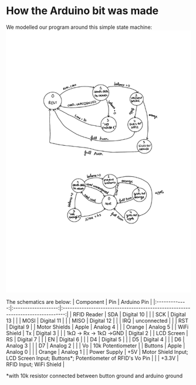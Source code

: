 # How the Arduino bit was made

We modelled our program around this simple state machine:
![FSM Machine Image](https://github.com/UniversalOverlord/FruVendMach/blob/main/Documentation/Arduino-FSM.png)

The schematics are below:
|   Component   |         Pin         |                                   Arduino Pin                                   |
|:-------------:|:-------------------:|:-------------------------------------------------------------------------------:|
|  RFID Reader  |         SDA         |                                    Digital 10                                   |
|               |         SCK         |                                    Digital 13                                   |
|               |         MOSI        |                                    Digital 11                                   |
|               |         MISO        |                                    Digital 12                                   |
|               |         IRQ         |                                   unconnected                                   |
|               |         RST         |                                    Digital 9                                    |
| Motor Shields |        Apple        |                                     Analog 4                                    |
|               |        Orange       |                                     Analog 5                                    |
|  WiFi Shield  |          Tx         |                                    Digital 3                                    |
|               | 1kΩ → Rx → 1kΩ →GND |                                    Digital 2                                    |
|   LCD Screen  |          RS         |                                    Digital 7                                    |
|               |          EN         |                                    Digital 6                                    |
|               |          D4         |                                    Digital 5                                    |
|               |          D5         |                                    Digital 4                                    |
|               |          D6         |                                     Analog 3                                    |
|               |          D7         |                                     Analog 2                                    |
|               |          Vo         |                                10k Potentiometer                                |
|    Buttons    |        Apple        |                                     Analog 0                                    |
|               |        Orange       |                                     Analog 1                                    |
|  Power Supply |         +5V         | Motor Shield Input; LCD Screen Input; Buttons*; Potentiometer of RFID's Vo Pin  |
|               |        +3.3V        |                             RFID Input; WiFi Shield                             |


*with 10k resistor connected between button ground and arduino ground
